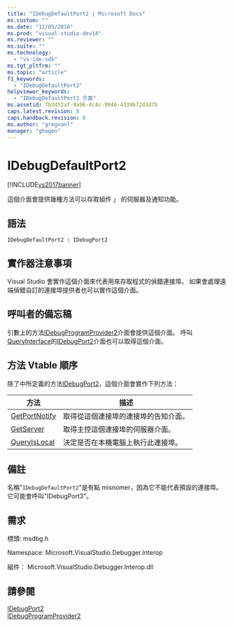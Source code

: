 ```yaml
---
title: "IDebugDefaultPort2 | Microsoft Docs"
ms.custom: ""
ms.date: "12/05/2016"
ms.prod: "visual-studio-dev14"
ms.reviewer: ""
ms.suite: ""
ms.technology: 
  - "vs-ide-sdk"
ms.tgt_pltfrm: ""
ms.topic: "article"
f1_keywords: 
  - "IDebugDefaultPort2"
helpviewer_keywords: 
  - "IDebugDefaultPort2 介面"
ms.assetid: 7b3452af-9a96-4c4c-9946-4339b72d3d7b
caps.latest.revision: 8
caps.handback.revision: 8
ms.author: "gregvanl"
manager: "ghogen"
---
```

# IDebugDefaultPort2
[!INCLUDE[vs2017banner](../../../code-quality/includes/vs2017banner.md)]

這個介面會提供幾種方法可以存取組件 」 的伺服器及通知功能。  
  
## 語法  
  
```  
IDebugDefaultPort2 : IDebugPort2  
```  
  
## 實作器注意事項  
 Visual Studio 會實作這個介面來代表用來存取程式的偵錯連接埠。  如果會處理遠端偵錯自訂的連接埠提供者也可以實作這個介面。  
  
## 呼叫者的備忘稿  
 引數上的方法[IDebugProgramProvider2](../../../extensibility/debugger/reference/idebugprogramprovider2.md)介面會提供這個介面。  呼叫[QueryInterface](/visual-cpp/atl/queryinterface)的[IDebugPort2](../../../extensibility/debugger/reference/idebugport2.md)介面也可以取得這個介面。  
  
## 方法 Vtable 順序  
 除了中所定義的方法[IDebugPort2](../../../extensibility/debugger/reference/idebugport2.md)，這個介面會實作下列方法：  
  
|方法|描述|  
|--------|--------|  
|[GetPortNotify](../Topic/IDebugDefaultPort2::GetPortNotify.md)|取得從這個連接埠的連接埠的告知介面。|  
|[GetServer](../../../extensibility/debugger/reference/idebugdefaultport2-getserver.md)|取得主控這個連接埠的伺服器介面。|  
|[QueryIsLocal](../../../extensibility/debugger/reference/idebugdefaultport2-queryislocal.md)|決定是否在本機電腦上執行此連接埠。|  
  
## 備註  
 名稱"`IDebugDefaultPort2`"是有點 misnomer，因為它不能代表預設的連接埠。  它可能會呼叫"IDebugPort3"。  
  
## 需求  
 標頭: msdbg.h  
  
 Namespace: Microsoft.VisualStudio.Debugger.Interop  
  
 組件： Microsoft.VisualStudio.Debugger.Interop.dll  
  
## 請參閱  
 [IDebugPort2](../../../extensibility/debugger/reference/idebugport2.md)   
 [IDebugProgramProvider2](../../../extensibility/debugger/reference/idebugprogramprovider2.md)